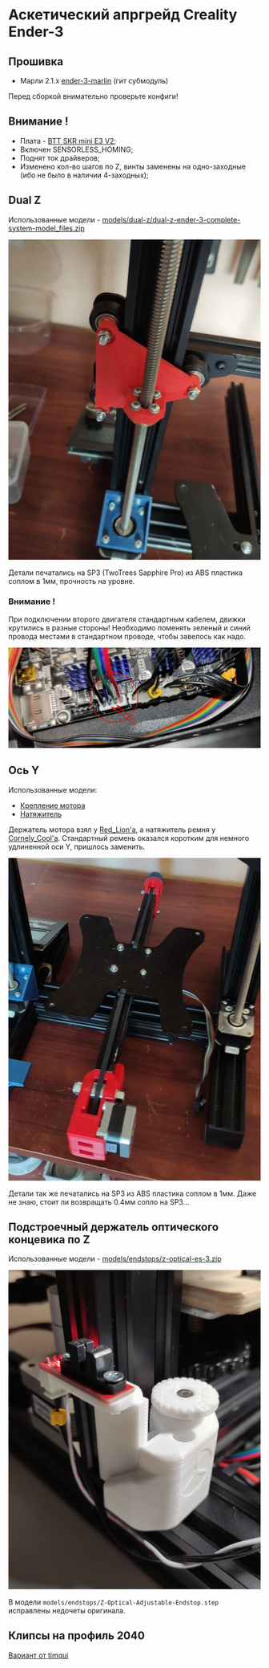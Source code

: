# Аскетический апргрейд Creality Ender-3

## Прошивка

- Марли 2.1.х [ender-3-marlin](ender-3-marlin) (гит субмодуль)

Перед сборкой внимательно проверьте конфиги!

## Внимание !

- Плата - [BTT SKR mini E3 V2](https://github.com/bigtreetech/BIGTREETECH-SKR-mini-E3.git);
- Включен SENSORLESS_HOMING;
- Поднят ток драйверов;
- Изменено кол-во шагов по Z, винты заменены на одно-заходные (ибо не было в наличии 4-заходных);

## Dual Z

Использованные модели - [models/dual-z/dual-z-ender-3-complete-system-model_files.zip](https://www.printables.com/model/195261-dual-z-ender-3-complete-system)

![dual-z-ender-3-complete-system-model_files.zip](ph/dual-z-1.jpg)

Детали печатались на SP3 (TwoTrees Sapphire Pro) из ABS пластика соплом в 1мм, прочность на уровне.

### Внимание !
При подключении второго двигателя стандартным кабелем, движки крутились в разные стороны! Необходимо поменять зеленый и синий провода местами в стандартном проводе, чтобы завелось как надо.

![swap_wirez](ph/z-mot-wiring.jpg)

## Ось Y

Использованные модели:
- [Крепление мотора](https://www.thingiverse.com/thing:5137055)
- [Натяжитель](https://www.thingiverse.com/thing:3097972)

Держатель мотора взял у [Red_Lion'a](https://www.thingiverse.com/red_lion/designs), а натяжитель ремня у [Cornely_Cool'a](https://www.thingiverse.com/cornely_cool/designs). Стандартный ремень оказался коротким для немного удлиненной оси Y, пришлось заменить.

![OY](ph/oy.jpg)

Детали так же печатались на SP3 из ABS пластика соплом в 1мм. Даже не знаю, стоит ли возвращать 0.4мм сопло на SP3...


## Подстроечный держатель оптического концевика по Z

Использованные модели - [models/endstops/z-optical-es-3.zip](https://www.thingiverse.com/thing:4827423)

![z-optical-es-3.zip](ph/z-opt-es.jpg)

В модели `models/endstops/Z-Optical-Adjustable-Endstop.step` исправлены недочеты оригинала.

## Клипсы на профиль 2040 

[Вариант от timqui](https://www.printables.com/model/44685-display-ribbon-cable-clip-ender-3)
